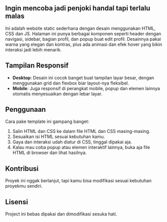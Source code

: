 ## Ingin mencoba jadi penjoki handal tapi terlalu malas

Ini adalah website static sederhana dengan desain menggunakan HTML, CSS dan JS. Halaman ini punya berbagai komponen seperti header dengan navigasi, sidebar, bagian profil, dan popup buat edit profil. Desainnya pakai warna yang elegan dan kontras, plus ada animasi dan efek hover yang bikin interaksi jadi lebih menarik.

## Tampilan Responsif

- **Desktop**: Desain ini cocok banget buat tampilan layar besar, dengan menggunakan grid dan flexbox biar layout-nya fleksibel.
- **Mobile**: Juga responsif di perangkat mobile, popup dan elemen lainnya otomatis menyesuaikan dengan lebar layar.

## Penggunaan

Cara pake template ini gampang banget:
1. Salin HTML dan CSS ke dalam file HTML dan CSS masing-masing.
2. Sesuaikan isi HTML sesuai kebutuhan kamu.
3. Gaya dan interaksi udah diatur di CSS, tinggal dipakai aja.
4. Kalau mau coba popup atau elemen interaktif lainnya, buka aja file HTML di browser dan lihat hasilnya.

## Kontribusi

Proyek ini nggak berlanjut, tapi kamu bisa modifikasi sesuai kebutuhan proyekmu sendiri.

## Lisensi

Project ini bebas dipakai dan dimodifikasi sesuka hati.
